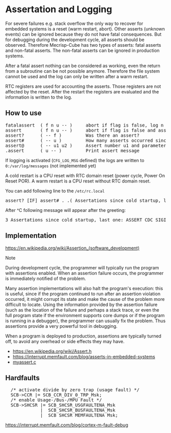# Assertation and Logging

For severe failures e.g. stack overflow the only way to recover for embedded systems is a 
reset (warm restart, abort). Other asserts (unknown events) can be ignored because they 
do not have fatal consequences. But for debugging during the development cycle, all asserts 
should be observed. Therefore Mecrisp-Cube has two types of asserts: fatal asserts and 
non-fatal asserts. The non-fatal asserts can be ignored in production systems.

After a fatal assert nothing can be considered as working, even the return from a 
subroutine can be not possible anymore. Therefore the file system cannot be used and 
the log can only be written after a warm restart.

RTC registers are used for accounting the asserts. Those registers are not affected 
by the reset. After the restart the registers are evaluated and the information is 
written to the log.

## How to use

<pre>
fatalassert  ( f n u -- )     abort if flag is false, log n and u after restart       
assert       ( f n u -- )     abort if flag is false and assertion is activated, log n and u after restart
assert?      ( -- f )         Was there an assert?
assert#      ( -- u )         How many asserts occurred since cold startup?
assert@      ( -- u1 u2 )     Assert number u1 and parameter u2 e.g. address where the assert occurred
.assert      ( u -- )         Print assert message
</pre>

If logging is activated (`CFG_LOG_MSG` defined) the logs are written to
`0:/var/log/messages` (not implemented yet)

A cold restart is a CPU reset with RTC domain reset (power cycle, Power On Reset POR). 
A warm restart is a CPU reset without RTC domain reset. 

You can add following line to the `/etc/rc.local`
<pre>
assert? [IF] assert# . .( Assertations since cold startup, last one: ) assert@ drop .assert [THEN]
</pre>

After ^C following message will appear after the greeting:
<pre>
3 Assertations since cold startup, last one: ASSERT_CDC_SIGINT
</pre>


## Implementation

https://en.wikipedia.org/wiki/Assertion_(software_development)
> [!NOTE]
> During development cycle, the programmer will typically run the program with assertions enabled. 
> When an assertion failure occurs, the programmer is immediately notified of the problem. 
>   
> Many assertion implementations will also halt the program's execution: this is useful, since 
> if the program continued to run after an assertion violation occurred, it might corrupt its 
> state and make the cause of the problem more difficult to locate. Using the information provided 
> by the assertion failure (such as the location of the failure and perhaps a stack trace, 
> or even the full program state if the environment supports core dumps or if the program is 
> running in a debugger), the programmer can usually fix the problem. Thus assertions provide 
> a very powerful tool in debugging. 
> 
> When a program is deployed to production, assertions are typically turned off, to avoid any 
> overhead or side effects they may have.

   * https://en.wikipedia.org/wiki/Assert.h
   * https://interrupt.memfault.com/blog/asserts-in-embedded-systems
   * [myassert.c](/peripherals/myassert.c)


## Hardfaults

<pre>
  /* activate divide by zero trap (usage fault) */
  SCB->CCR |= SCB_CCR_DIV_0_TRP_Msk;
  /* enable Usage-/Bus-/MPU Fault */
  SCB->SHCSR |= SCB_SHCSR_USGFAULTENA_Msk  
             |  SCB_SHCSR_BUSFAULTENA_Msk 
             |  SCB_SHCSR_MEMFAULTENA_Msk; 
</pre>


https://interrupt.memfault.com/blog/cortex-m-fault-debug


